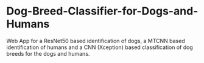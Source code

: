 # Dog-Breed-Classifier-for-Dogs-and-Humans
Web App for a ResNet50 based identification of dogs, a MTCNN based identification of humans and a CNN (Xception) based classification of dog breeds for the dogs and humans. 
